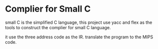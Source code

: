 # Complier for Small C #

small C is the simplified C language, this project use yacc and flex as the tools to construct the complier for small C language.

it use the three address code as the IR.
translate the program to the MIPS code.